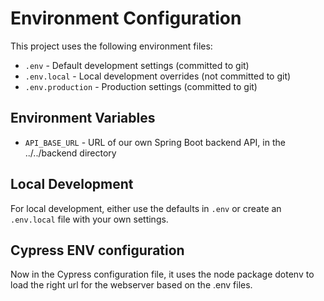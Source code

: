 # Environment Configuration

This project uses the following environment files:

- `.env` - Default development settings (committed to git)
- `.env.local` - Local development overrides (not committed to git)
- `.env.production` - Production settings (committed to git)

## Environment Variables

- `API_BASE_URL` - URL of our own Spring Boot backend API, in the ../../backend directory

## Local Development

For local development, either use the defaults in `.env` or create an `.env.local` file with your own settings.

## Cypress ENV configuration
Now in the Cypress configuration file, it uses the node package dotenv to load the right url for the webserver based on the .env files. 
